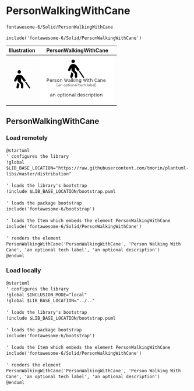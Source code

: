 # PersonWalkingWithCane


```text
fontawesome-6/Solid/PersonWalkingWithCane
```

```text
include('fontawesome-6/Solid/PersonWalkingWithCane')
```



| Illustration | PersonWalkingWithCane |
| :---: | :---: |
| ![illustration for Illustration](../../fontawesome-6/Solid/PersonWalkingWithCane.png) | ![illustration for PersonWalkingWithCane](../../fontawesome-6/Solid/PersonWalkingWithCane.Local.png) |




## PersonWalkingWithCane

### Load remotely
```plantuml
@startuml
' configures the library
!global $LIB_BASE_LOCATION="https://raw.githubusercontent.com/tmorin/plantuml-libs/master/distribution"

' loads the library's bootstrap
!include $LIB_BASE_LOCATION/bootstrap.puml

' loads the package bootstrap
include('fontawesome-6/bootstrap')

' loads the Item which embeds the element PersonWalkingWithCane
include('fontawesome-6/Solid/PersonWalkingWithCane')

' renders the element
PersonWalkingWithCane('PersonWalkingWithCane', 'Person Walking With Cane', 'an optional tech label', 'an optional description')
@enduml
```

### Load locally
```plantuml
@startuml
' configures the library
!global $INCLUSION_MODE="local"
!global $LIB_BASE_LOCATION="../.."

' loads the library's bootstrap
!include $LIB_BASE_LOCATION/bootstrap.puml

' loads the package bootstrap
include('fontawesome-6/bootstrap')

' loads the Item which embeds the element PersonWalkingWithCane
include('fontawesome-6/Solid/PersonWalkingWithCane')

' renders the element
PersonWalkingWithCane('PersonWalkingWithCane', 'Person Walking With Cane', 'an optional tech label', 'an optional description')
@enduml
```

